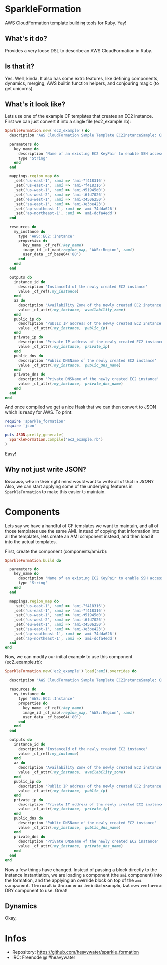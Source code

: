 # SparkleFormation

AWS CloudFormation template building tools for Ruby. Yay!

## What's it do?

Provides a very loose DSL to describe an AWS CloudFormation
in Ruby.

## Is that it?

Yes. Well, kinda. It also has some extra features, like defining
components, dynamics, merging, AWS builtin function helpers, and
conjouring magic (to get unicorns).

## What's it look like?

Lets use one of the example CF templates that creates an EC2 instance. First
we can just convert it into a single file (ec2_example.rb):

```ruby
SparkleFormation.new('ec2_example') do
  description "AWS CloudFormation Sample Template EC2InstanceSample: Create an Amazon EC2 instance running the Amazon Linux AMI. The AMI is chosen based on the region in which the stack is run. This example uses the default security group, so to SSH to the new instance using the KeyPair you enter, you will need to have port 22 open in your default security group. **WARNING** This template an Amazon EC2 instances. You will be billed for the AWS resources used if you create a stack from this template."

  parameters do
    key_name do
      description 'Name of an existing EC2 KeyPair to enable SSH access to the instance'
      type 'String'
    end
  end

  mappings.region_map do
    _set('us-east-1', :ami => 'ami-7f418316')
    _set('us-east-1', :ami => 'ami-7f418316')
    _set('us-west-1', :ami => 'ami-951945d0')
    _set('us-west-2', :ami => 'ami-16fd7026')
    _set('eu-west-1', :ami => 'ami-24506250')
    _set('sa-east-1', :ami => 'ami-3e3be423')
    _set('ap-southeast-1', :ami => 'ami-74dda626')
    _set('ap-northeast-1', :ami => 'ami-dcfa4edd')
  end

  resources do
    my_instance do
      type 'AWS::EC2::Instance'
      properties do
        key_name _cf_ref(:key_name)
        image_id _cf_map(:region_map, 'AWS::Region', :ami)
        user_data _cf_base64('80')
      end
    end
  end

  outputs do
    instance_id do
      description 'InstanceId of the newly created EC2 instance'
      value _cf_ref(:my_instance)
    end
    az do
      description 'Availability Zone of the newly created EC2 instance'
      value _cf_attr(:my_instance, :availability_zone)
    end
    public_ip do
      description 'Public IP address of the newly created EC2 instance'
      value _cf_attr(:my_instance, :public_ip)
    end
    private_ip do
      description 'Private IP address of the newly created EC2 instance'
      value _cf_attr(:my_instance, :private_ip)
    end
    public_dns do
      description 'Public DNSName of the newly created EC2 instance'
      value _cf_attr(:my_instance, :public_dns_name)
    end
    private_dns do
      description 'Private DNSName of the newly created EC2 instance'
      value _cf_attr(:my_instance, :private_dns_name)
    end
  end
end
```

And once compiled we get a nice Hash that we can then convert to JSON which
is ready for AWS. To print:

```ruby
require 'sparkle_formation'
require 'json'

puts JSON.pretty_generate(
  SparkleFormation.compile('ec2_example.rb')
)
```

Easy!

## Why not just write JSON?

Because, who in their right mind would want to write all of that in JSON? Also,
we can start applying some of the underlying features in `SparkleFormation` to
make this easier to maintain.

# Components

Lets say we have a handful of CF templates we want to maintain, and all of those
templates use the same AMI. Instead of copying that information into all the
templates, lets create an AMI component instead, and then load it into the actual
templates.

First, create the component (components/ami.rb):

```ruby
SparkleFormation.build do

  parameters do
    key_name do
      description 'Name of an existing EC2 KeyPair to enable SSH access to the instance'
      type 'String'
    end
  end

  mappings.region_map do
    _set('us-east-1', :ami => 'ami-7f418316')
    _set('us-east-1', :ami => 'ami-7f418316')
    _set('us-west-1', :ami => 'ami-951945d0')
    _set('us-west-2', :ami => 'ami-16fd7026')
    _set('eu-west-1', :ami => 'ami-24506250')
    _set('sa-east-1', :ami => 'ami-3e3be423')
    _set('ap-southeast-1', :ami => 'ami-74dda626')
    _set('ap-northeast-1', :ami => 'ami-dcfa4edd')
  end
end
```

Now, we can modify our initial example to use this component (ec2_example.rb):

```ruby
SparkleFormation.new('ec2_example').load(:ami).overrides do

  description "AWS CloudFormation Sample Template EC2InstanceSample: Create an Amazon EC2 instance running the Amazon Linux AMI. The AMI is chosen based on the region in which the stack is run. This example uses the default security group, so to SSH to the new instance using the KeyPair you enter, you will need to have port 22 open in your default security group. **WARNING** This template an Amazon EC2 instances. You will be billed for the AWS resources used if you create a stack from this template."

  resources do
    my_instance do
      type 'AWS::EC2::Instance'
      properties do
        key_name _cf_ref(:key_name)
        image_id _cf_map(:region_map, 'AWS::Region', :ami)
        user_data _cf_base64('80')
      end
    end
  end

  outputs do
    instance_id do
      description 'InstanceId of the newly created EC2 instance'
      value _cf_ref(:my_instance)
    end
    az do
      description 'Availability Zone of the newly created EC2 instance'
      value _cf_attr(:my_instance, :availability_zone)
    end
    public_ip do
      description 'Public IP address of the newly created EC2 instance'
      value _cf_attr(:my_instance, :public_ip)
    end
    private_ip do
      description 'Private IP address of the newly created EC2 instance'
      value _cf_attr(:my_instance, :private_ip)
    end
    public_dns do
      description 'Public DNSName of the newly created EC2 instance'
      value _cf_attr(:my_instance, :public_dns_name)
    end
    private_dns do
      description 'Private DNSName of the newly created EC2 instance'
      value _cf_attr(:my_instance, :private_dns_name)
    end
  end
end
```

Now a few things have changed. Instead of passing a block directly to the
instance instantiation, we are loading a component (the `ami` component)
into the formation, and the applying an override block on top of the `ami`
component. The result is the same as the initial example, but now we have
a DRY component to use. Great!

## Dynamics

Okay,

# Infos
* Repository: https://github.com/heavywater/sparkle_formation
* IRC: Freenode @ #heavywater
